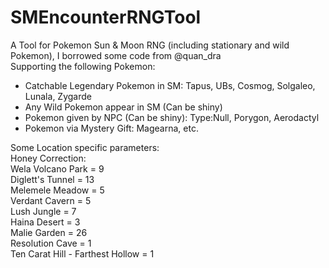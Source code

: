 # SMEncounterRNGTool
A Tool for Pokemon Sun & Moon RNG (including stationary and wild Pokemon), I borrowed some code from @quan_dra<br>
Supporting the following Pokemon:
- Catchable Legendary Pokemon in SM: Tapus, UBs, Cosmog, Solgaleo, Lunala, Zygarde
- Any Wild Pokemon appear in SM (Can be shiny)
- Pokemon given by NPC (Can be shiny): Type:Null, Porygon, Aerodactyl
- Pokemon via Mystery Gift: Magearna, etc.

Some Location specific parameters:<br>
Honey Correction:<br>
Wela Volcano Park = 9<br>
Diglett's Tunnel = 13<br>
Melemele Meadow = 5<br>
Verdant Cavern = 5<br>
Lush Jungle = 7<br>
Haina Desert = 3<br>
Malie Garden = 26<br>
Resolution Cave = 1<br>
Ten Carat Hill - Farthest Hollow = 1
